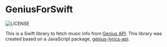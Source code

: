 # GeniusForSwift

![LICENSE](https://img.shields.io/github/license/yirmt/GeniusForSwift)

This is a Swift library to fetch music info from [Genius API](https://genius.com/developers).
This library was created based on a JavaScript package, [genius-lyrics-api](https://github.com/farshed/genius-lyrics-api).



